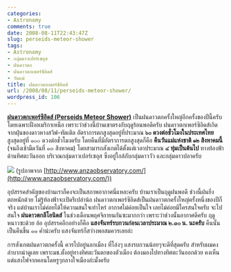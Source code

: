 ```yaml
---
categories:
- Astronomy
comments: true
date: 2008-08-11T22:43:47Z
slug: perseids-meteor-shower
tags:
- Astronomy
- กลุ่มดาวเปอร์เซอุส
- ฝนดาวตก
- ฝนดาวตกเพอร์ซิอิดส์
- วันแม่
title: ฝนดาวตกเพอร์ซิอิดส์
url: /2008/08/11/perseids-meteor-shower/
wordpress_id: 106
---
```


**[ฝนดาวตกเพอร์ซิอิดส์ (Perseids Meteor Shower)](http://en.wikipedia.org/wiki/Perseids)** เป็นฝนดาวตกครั้งใหญ่อีกครั้งของปีนี้ครับ โดยเฉพาะฝั่งอเมริกาเหนือ เพราะว่าช่วงนี้บ้านเขาตรงกับฤดูร้อนพอดีครับ ฝนดาวตกเพอร์ซิอิดส์เกิดจากฝุ่นของดาวหางสวิฟ-ทัตเติล อัตราการตกสูงสุดอยู่ที่ประมาณ **๖๐ ดวงต่อชั่วโมงในประเทศไทย** สูงสุดอยู่ที่ ๑๐๐ ดวงต่อชั่วโมงครับ โดยคืนที่มีอัตราการตกสูงสุดก็คือ **คืนวันแม่แห่งชาติ ๑๒ สิงหาคมนี้** (จนถึงเช้ามืดวันที่ ๑๓ สิงหาคม) โดยสามารถสังเกตได้ตั้งแต่เวลาประมาณ **๔ ทุ่มเป็นต้นไป** ทางท้องฟ้าด้านทิศตะวันออก บริเวณกลุ่มดาวเปอร์เซอุส ซึ่งอยู่ใกล้กับกลุ่มดาววัว และกลุ่มดาวปลาครับ

![](http://www.anzaobservatory.com/bol3Leo35-04xLMC_SMC.jpg)
(รูปภาพจาก [http://www.anzaobservatory.com/](http://www.anzaobservatory.com/))

อุปสรรคสำคัญของบ้านเราก็คงจะเป็นสภาพอากาศนี่แหละครับ บ้านเราเป็นฤดูฝนพอดี ช่วงนี้ฝนยิ่งตกหนักด้วย ไม่รู้ท้องฟ้าจะเปิดรึเปล่าน้อ ฝนดาวตกเพอร์ซิอิดส์เป็นฝนดาวตกครั้งใหญ่ครั้งหนึ่งของปีก็จริง แต่บ้านเราไม่ค่อยได้ให้ความสนใจเท่าไหร่ อากาศไม่ค่อยเป็นใจ เลยไม่ค่อยมีใครสนใจครับ จะไปสนใจ **ฝนดาวตกลีโอนิดส์** ในช่วงเดือนพฤศจิกายนกันซะมากกว่า เพราะว่าช่วงนั้นอากาศดีครับ ฤดูหนาวซะด้วย อ้อ อุปสรรคอีกอย่างก็คือ **แสงจันทร์รบกวนก่อนเวลาประมาณ ๒.๓๐ น. นะครับ** คืนนั้นเป็นคืนขึ้น ๑๑ ค่ำน่ะครับ แสงจันทร์ก็สว่างพอสมควรเลยล่ะ

การสังเกตฝนดาวตกครั้งนี้ ควรไปอยู่นอกเมือง ที่โล่งๆ แสงรบกวนน้อยๆจะดีที่สุดครับ สำหรับผมคงลำบากน่าดูเลย เพราะมช.ตั้งอยู่ทางทิศตะวันตกของตัวเมือง ต้องมองไปทางทิศตะวันออกด้วย คงเห็นแต่แสงไฟจากคอนโดหรูๆกลางใจเมืองล่ะมั้งครับ

